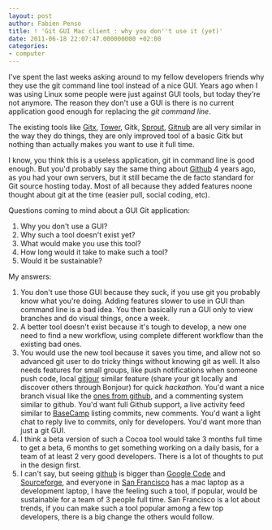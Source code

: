 ```yaml
---
layout: post
author: Fabien Penso
title: ! 'Git GUI Mac client : why you don''t use it (yet)'
date: 2011-06-18 22:07:47.000000000 +02:00
categories:
- computer
---
```

I've spent the last weeks asking around to my fellow developers friends why they use the git command line tool instead of a nice GUI. Years ago when I was using Linux some people were just against GUI tools, but today they're not anymore. The reason they don't use a GUI is there is no current application good enough for replacing the <em>git command line</em>.

The existing tools like <a href="http://gitx.frim.nl/">Gitx</a>, <a href="http://www.git-tower.com/">Tower</a>, Gitk, <a href="http://gitmacapp.com/sprout">Sprout</a>, <a href="https://github.com/Caged/gitnub/wiki/">Gitnub</a> are all very similar in the way they do things, they are only improved tool of a basic Gitk but nothing than actually makes you want to use it full time.

I know, you think this is a useless application, git in command line is good enough. But you'd probably say the same thing about <a href="http://www.github.org">Github</a> 4 years ago, as you had your own servers, but it still became the de facto standard for Git source hosting today. Most of all because they added features noone thought about git at the time (easier pull, social coding, etc).

Questions coming to mind about a GUI Git application:
<ol>
	<li>Why you don't use a GUI?</li>
	<li>Why such a tool doesn't exist yet?</li>
	<li>What would make you use this tool?</li>
	<li>How long would it take to make such a tool?</li>
	<li>Would it be sustainable?</li>
</ol>
My answers:
<ol>
	<li>You don't use those GUI because they suck, if you use git you probably know what you're doing. Adding features slower to use in GUI than command line is a bad idea. You then basically run a GUI only to view branches and do visual things, once a week.</li>
	<li>A better tool doesn't exist because it's tough to develop, a new one need to find a new workflow, using complete different workflow than the existing bad ones.</li>
	<li>You would use the new tool because it saves you time, and allow not so advanced git user to do tricky things without knowing git as well. It also needs features for small groups, like push notifications when someone push code, local <a href="http://rubyforge.org/projects/gitjour/">gitjour</a> similar feature (share your git locally and discover others through Bonjour) for quick <em>hackathon</em>. You'd want a nice branch visual like the <a href="https://github.com/blog/39-say-hello-to-the-network-graph-visualizer">ones from github</a>, and a commenting system similar to github. You'd want full Github support, a live activity feed similar to <a href="http://basecamphq.com/">BaseCamp</a> listing commits, new comments. You'd want a light chat to reply live to commits, only for developers. You'd want more than just a git GUI.</li>
	<li>I think a beta version of such a Cocoa tool would take 3 months full time to get a beta, 6 months to get something working on a daily basis, for a team of at least 2 very good developers. There is a lot of thoughts to put in the design first.</li>
	<li>I can't say, but seeing <a href="http://www.github.org/">github</a> is bigger than <a href="http://code.google.com/">Google Code</a> and <a href="http://www.sourceforge.net">Sourceforge</a>, and everyone in <a href="http://maps.google.com/maps?q=san+francisco">San Francisco</a> has a mac laptop as a development laptop, I have the feeling such a tool, if popular, would be sustainable for a team of 3 people full time. San Francisco is a lot about trends, if you can make such a tool popular among a few top developers, there is a big change the others would follow.</li>
</ol>
